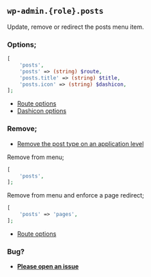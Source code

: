 ## `wp-admin.{role}.posts`

Update, remove or redirect the posts menu item.

### Options;

```php
[
    'posts',
    'posts' => (string) $route,
    'posts.title' => (string) $title,
    'posts.icon' => (string) $dashicon,
];
```

* [Route options](../route-options.md)
* [Dashicon options](https://developer.wordpress.org/resource/dashicons/#editor-customchar)

### Remove;

* [Remove the post type on an application level](../application/posttype)

Remove from menu;

```php
[
    'posts',
];
```

Remove from menu and enforce a page redirect;

```php
[
    'posts' => 'pages',
];
```

* [Route options](../route-options.md)

### Bug?

* **[Please open an issue](https://github.com/soberwp/intervention/issues/new?title=[wp-admin.posts]&labels=bug&assignees=darrenjacoby)**
